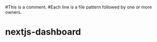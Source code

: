 #This is a comment.
#Each line is a file pattern followed by one or more owners.

# nextjs-dashboard
